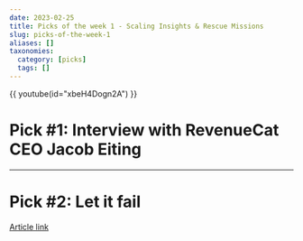```yaml
---
date: 2023-02-25
title: Picks of the week 1 - Scaling Insights & Rescue Missions
slug: picks-of-the-week-1
aliases: []
taxonomies:
  category: [picks]
  tags: []
---
```


<div class=" mb-4">
    {{ youtube(id="xbeH4Dogn2A") }}
</div>

# Pick #1: Interview with RevenueCat CEO Jacob Eiting

<hr class="mt-8 mb-12"/>
 
# Pick #2: Let it fail

[Article link](https://www.maxcountryman.com/articles/let-it-fail)
